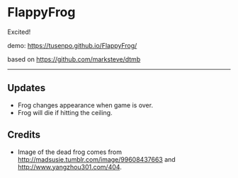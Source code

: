 # FlappyFrog
Excited!

demo: https://tusenpo.github.io/FlappyFrog/

based on https://github.com/marksteve/dtmb

------

## Updates

- Frog changes appearance when game is over.
- Frog will die if hitting the ceiling.

## Credits

- Image of the dead frog comes from <http://madsusie.tumblr.com/image/99608437663> and <http://www.yangzhou301.com/404>.
